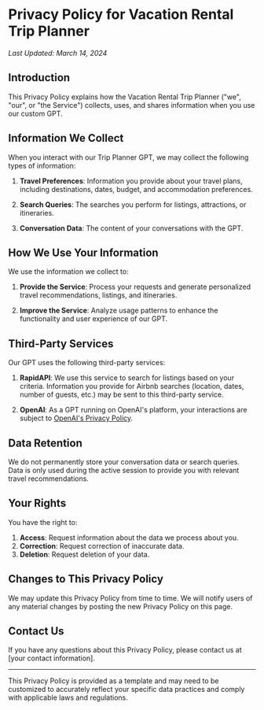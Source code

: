 # Privacy Policy for Vacation Rental Trip Planner

*Last Updated: March 14, 2024*

## Introduction

This Privacy Policy explains how the Vacation Rental Trip Planner ("we", "our", or "the Service") collects, uses, and shares information when you use our custom GPT.

## Information We Collect

When you interact with our Trip Planner GPT, we may collect the following types of information:

1. **Travel Preferences**: Information you provide about your travel plans, including destinations, dates, budget, and accommodation preferences.

2. **Search Queries**: The searches you perform for listings, attractions, or itineraries.

3. **Conversation Data**: The content of your conversations with the GPT.

## How We Use Your Information

We use the information we collect to:

1. **Provide the Service**: Process your requests and generate personalized travel recommendations, listings, and itineraries.

2. **Improve the Service**: Analyze usage patterns to enhance the functionality and user experience of our GPT.

## Third-Party Services

Our GPT uses the following third-party services:

1. **RapidAPI**: We use this service to search for listings based on your criteria. Information you provide for Airbnb searches (location, dates, number of guests, etc.) may be sent to this third-party service.

2. **OpenAI**: As a GPT running on OpenAI's platform, your interactions are subject to [OpenAI's Privacy Policy](https://openai.com/policies/privacy-policy).

## Data Retention

We do not permanently store your conversation data or search queries. Data is only used during the active session to provide you with relevant travel recommendations.

## Your Rights

You have the right to:

1. **Access**: Request information about the data we process about you.
2. **Correction**: Request correction of inaccurate data.
3. **Deletion**: Request deletion of your data.

## Changes to This Privacy Policy

We may update this Privacy Policy from time to time. We will notify users of any material changes by posting the new Privacy Policy on this page.

## Contact Us

If you have any questions about this Privacy Policy, please contact us at [your contact information].

---

This Privacy Policy is provided as a template and may need to be customized to accurately reflect your specific data practices and comply with applicable laws and regulations. 
